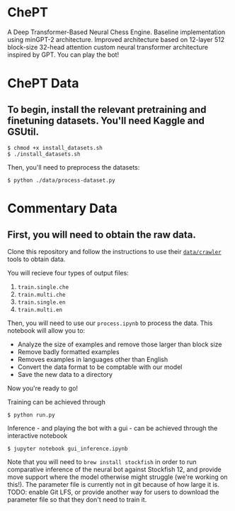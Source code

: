 # ChePT

A Deep Transformer-Based Neural Chess Engine.  Baseline implementation using minGPT-2 architecture.  Improved architecture based on 12-layer 512 block-size 32-head attention custom neural transformer architecture inspired by GPT.  You can play the bot!

# ChePT Data
## To begin, install the relevant pretraining and finetuning datasets.  You'll need Kaggle and GSUtil.

    $ chmod +x install_datasets.sh
    $ ./install_datasets.sh

Then, you'll need to preprocess the datasets:

    $ python ./data/process-dataset.py

# Commentary Data
## First, you will need to obtain the raw data.

Clone this repository and follow the instructions to use their [``data/crawler``](https://github.com/harsh19/ChessCommentaryGeneration) tools to obtain data.

You will recieve four types of output files:
1. ```train.single.che```
2. ```train.multi.che```
3. ```train.single.en```
4. ```train.multi.en```

Then, you will need to use our ``process.ipynb`` to process the data. This notebook will allow you to:

* Analyze the size of examples and remove those larger than block size
* Remove badly formatted examples
* Removes examples in languages other than English
* Convert the data format to be comptable with our model
* Save the new data to a directory

Now you're ready to go!

Training can be achieved through

    $ python run.py
    
Inference - and playing the bot with a gui - can be achieved through the interactive notebook 

    $ jupyter notebook gui_inference.ipynb
    
Note that you will need to `brew install stockfish` in order to run comparative inference of the neural bot against Stockfish 12, and provide move support where the model otherwise might struggle (we're working on this!).  The parameter file is currently not in git because of how large it is.  TODO: enable Git LFS, or provide another way for users to download the parameter file so that they don't need to train it.
